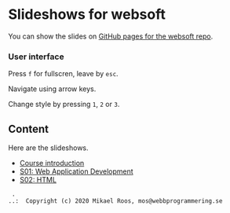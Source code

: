 # Slideshows for websoft

You can show the slides on [GitHub pages for the websoft repo](https://webbprogrammering.github.io/websoft/slides).



### User interface 

Press `f` for fullscren, leave by `esc`.

Navigate using arrow keys.

Change style by pressing `1`, `2` or `3`.



## Content

Here are the slideshows.

* [Course introduction](s00-01-course_introduction)
* [S01: Web Application Development](s01-01-web_application_development)
* [S02: HTML](s02-01-HTML-CSS-JavaScript)
<!--
* [S02: JavaScript](s02-03-JavaScript)
* [S03: JavaScript and Document Object Model (DOM)](s03-01-JavaScript_and_DOM)
* [S03: JavaScript and Fetch (AJAX)](s03-02-JavaScript_and_Fetch)
-->


```
 .
..:  Copyright (c) 2020 Mikael Roos, mos@webbprogrammering.se
```
